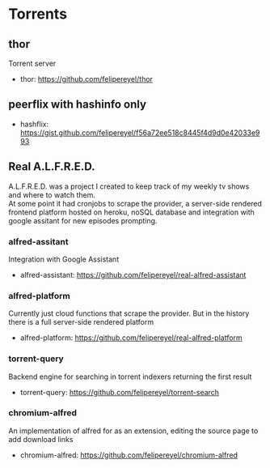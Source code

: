 # Torrents

## thor
Torrent server
- thor: https://github.com/felipereyel/thor


## peerflix with hashinfo only
- hashflix: https://gist.github.com/felipereyel/f56a72ee518c8445f4d9d0e42033e993


## Real A.L.F.R.E.D.
A.L.F.R.E.D. was a project I created to keep track of my weekly tv shows and where to watch them.  
At some point it had cronjobs to scrape the provider, a server-side rendered frontend platform hosted on heroku, noSQL database and integration with google assitant for new episodes prompting.

### alfred-assitant
Integration with Google Assistant
- alfred-assistant: https://github.com/felipereyel/real-alfred-assistant

### alfred-platform
Currently just cloud functions that scrape the provider. But in the history there is a full server-side rendered platform
- alfred-platform: https://github.com/felipereyel/real-alfred-platform

### torrent-query
Backend engine for searching in torrent indexers returning the first result
- torrent-query: https://github.com/felipereyel/torrent-search

### chromium-alfred
An implementation of alfred for as an extension, editing the source page to add download links
- chromium-alfred: https://github.com/felipereyel/chromium-alfred
